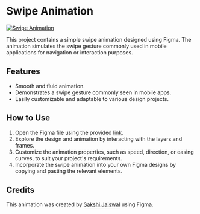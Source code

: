 # Swipe Animation

[![Swipe Animation](https://www.figma.com/community/file/1279536052899216888/swipe-animation)](https://www.figma.com/community/file/1279536052899216888/swipe-animation)

This project contains a simple swipe animation designed using Figma. The animation simulates the swipe gesture commonly used in mobile applications for navigation or interaction purposes.

## Features

- Smooth and fluid animation.
- Demonstrates a swipe gesture commonly seen in mobile apps.
- Easily customizable and adaptable to various design projects.

## How to Use

1. Open the Figma file using the provided [link](https://www.figma.com/community/file/1279536052899216888/swipe-animation).
2. Explore the design and animation by interacting with the layers and frames.
3. Customize the animation properties, such as speed, direction, or easing curves, to suit your project's requirements.
4. Incorporate the swipe animation into your own Figma designs by copying and pasting the relevant elements.

## Credits

This animation was created by [Sakshi Jaiswal](https://www.figma.com/@jais0603) using Figma.
